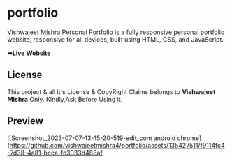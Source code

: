 

# portfolio


Vishwajeet Mishra Personal Portfolio is a fully responsive personal portfolio website, responsive for all devices, built using HTML, CSS, and JavaScript.

 <a href="https://vishwajeetmishra4.github.io/portfolio/"><strong>➥Live Website </strong></a> 
 
 </div>

## License

This project & all it's License & CopyRight Claims belongs to **Vishwajeet Mishra** Only. Kindly,Ask Before Using it. 

## Preview 
![Screenshot_2023-07-07-13-15-20-519-edit_com android chrome](https://github.com/vishwajeetmishra4/portfolio/assets/135427511/f9114fc4-7d38-4a81-bcca-fc3033d488af
